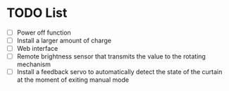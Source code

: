 # TODO List
- [ ] Power off function
- [ ] Install a larger amount of charge
- [ ] Web interface
- [ ] Remote brightness sensor that transmits the value to the rotating mechanism
- [ ] Install a feedback servo to automatically detect the state of the curtain at the moment of exiting manual mode
